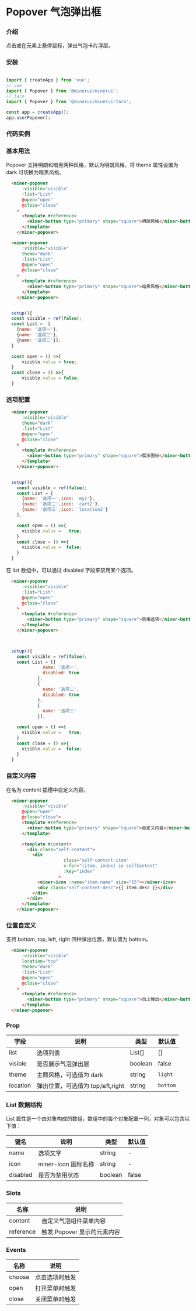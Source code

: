 # Popover 气泡弹出框

### 介绍

点击或在元素上悬停鼠标，弹出气泡卡片浮层。

### 安装

```javascript

import { createApp } from 'vue';
// vue
import { Popover } from '@minerui/minerui';
// taro
import { Popover } from '@minerui/minerui-taro';

const app = createApp();
app.use(Popover);

```

### 代码实例

### 基本用法

Popover 支持明朗和暗黑两种风格，默认为明朗风格，将 theme 属性设置为 dark 可切换为暗黑风格。

```html
  <miner-popover
      :visible="visible"
      :list="List"
      @open="open"
      @close="close"
    >
      <template #reference>
        <miner-button type="primary" shape="square">明朗风格</miner-button>
      </template>
    </miner-popover>

  <miner-popover
      :visible="visible"
      theme="dark"
      :list="List"
      @open="open"
      @close="close"
    >
      <template #reference>
        <miner-button type="primary" shape="square">暗黑风格</miner-button>
      </template>
    </miner-popover>
```

```javascript

  setup(){
  const visible = ref(false);
  const List =  [
    {name: '选项一'},
    {name: '选项二'},
    {name: '选项三'}];
  }

  const open = () =>{
      visible.value = true;
  }
  const close = () =>{
      visible.value = false;
  }

```

### 选项配置

```html
  <miner-popover
      :visible="visible"
      theme="dark"
      :list="List"
      @open="open"
      @close="close"
    >
      <template #reference>
        <miner-button type="primary" shape="square">展示图标</miner-button>
      </template>
    </miner-popover>

```


```javascript

  setup(){
    const visible = ref(false);
    const List = [
      {name: '选项一',icon: 'my2'},
      {name: '选项二',icon: 'cart2'},
      {name: '选项三',icon: 'location2'}
    ],

    const open = () =>{
      visible.value =   true;
    }
    const close = () =>{
      visible.value =  false;
    }
  }


```


在 list 数组中，可以通过 disabled 字段来禁用某个选项。

```html
  <miner-popover
      :visible="visible"
      :list="List"
      @open="open"
      @close="close"
    >
      <template #reference>
        <miner-button type="primary" shape="square">禁用选项</miner-button>
      </template>
    </miner-popover>
```


```javascript


  setup(){
    const visible = ref(false);
    const List = [{
              name: '选项一',
              disabled: true
            },
            {
              name: '选项二',
              disabled: true
            },
            {
              name: '选项三'
            }],

    const open = () =>{
      visible.value =   true;
    }
    const close = () =>{
      visible.value =  false;
    }
  }

```

### 自定义内容

在名为 content 插槽中自定义内容。

```html
  <miner-popover 
      :visible="visible"
      @open="open"
      @close="close">
      <template #reference>
        <miner-button type="primary" shape="square">自定义内容</miner-button>
      </template>

      <template #content>
        <div class="self-content">
          <div
                      class="self-content-item"
                      v-for="(item, index) in selfContent"
                      :key="index"
                    >
            <miner-icon :name="item.name" size="15"></miner-icon>
            <div class="self-content-desc">{{ item.desc }}</div>
          </div>
        </div>
      </template>
    </miner-popover>
```

### 位置自定义

支持 bottom, top, left, right 四种弹出位置，默认值为 bottom。

```html
  <miner-popover
      :visible="visible"
      location="top"
      theme="dark"
      :list="List"
      @open="open"
      @close="close"
    >
      <template #reference>
        <miner-button type="primary" shape="square">向上弹出</miner-button>
      </template>
  </miner-popover>

```



### Prop  

| 字段            | 说明                            | 类型     | 默认值      |
|----------------|---------------------------------|---------|------------|
| list          | 选项列表                          | List[]   | []        |
| visible      | 是否展示气泡弹出层                 | boolean  | false     |
| theme          | 主题风格，可选值为 dark            | string   | `light`   |
| location       | 弹出位置，可选值为 top,left,right  | string   | `bottom`  |

### List 数据结构  

List 属性是一个由对象构成的数组，数组中的每个对象配置一列，对象可以包含以下值：

| 键名            | 说明                 | 类型      | 默认值  |
|----------------|----------------------|----------|--------|
| name           | 选项文字               | string   | -      |
| icon           | miner-icon 图标名称      | string   | -      |
| disabled       | 是否为禁用状态          | boolean  | false  | 


### Slots

| 名称    | 说明         |
|---------|--------------|
| content | 自定义气泡组件菜单内容 |
| reference | 触发 Popover 显示的元素内容 |

### Events

| 名称    | 说明         |
|---------|--------------|
| choose | 点击选项时触发 |
| open   | 打开菜单时触发 |
| close  | 关闭菜单时触发 |